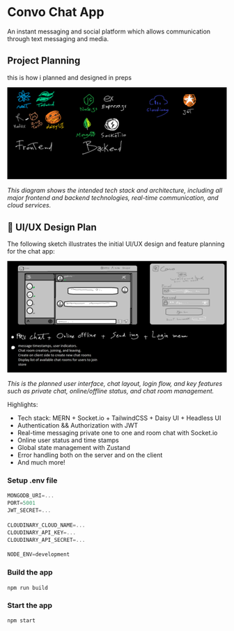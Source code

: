 
# Convo Chat App
An instant messaging and social platform which allows communication through text messaging and media.

## Project Planning
this is how i planned and designed in preps

![Project Tech Planning](planning.png)

*This diagram shows the intended tech stack and architecture, including all major frontend and backend technologies, real-time communication, and cloud services.*

## 🎨 UI/UX Design Plan
The following sketch illustrates the initial UI/UX design and feature planning for the chat app:

![UI/UX Design Plan](UiDesign.png)

*This is the planned user interface, chat layout, login flow, and key features such as private chat, online/offline status, and chat room management.*

Highlights:

- Tech stack: MERN + Socket.io + TailwindCSS + Daisy UI + Headless UI
- Authentication && Authorization with JWT
- Real-time messaging private one to one and room chat with Socket.io
- Online user status and time stamps
- Global state management with Zustand
- Error handling both on the server and on the client
- And much more!

### Setup .env file

```js
MONGODB_URI=...
PORT=5001
JWT_SECRET=...

CLOUDINARY_CLOUD_NAME=...
CLOUDINARY_API_KEY=...
CLOUDINARY_API_SECRET=...

NODE_ENV=development
```

### Build the app

```shell
npm run build
```

### Start the app

```shell
npm start
```
